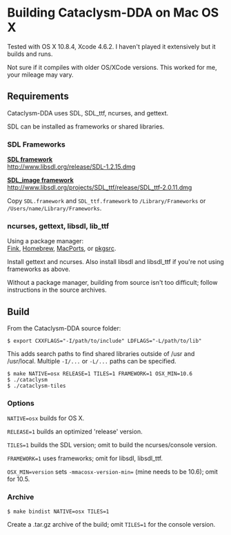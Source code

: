 # Building Cataclysm-DDA on Mac OS X

Tested with OS X 10.8.4, Xcode 4.6.2.
I haven't played it extensively but it builds and runs.

Not sure if it compiles with older OS/XCode versions.
This worked for me, your mileage may vary.

## Requirements

Cataclysm-DDA uses SDL, SDL\_ttf, ncurses, and gettext.

SDL can be installed as frameworks or shared libraries.

### SDL Frameworks

[**SDL framework**](http://www.libsdl.org/download-1.2.php)  
http://www.libsdl.org/release/SDL-1.2.15.dmg

[**SDL\_image framework**](http://www.libsdl.org/projects/SDL_ttf/)  
http://www.libsdl.org/projects/SDL_ttf/release/SDL_ttf-2.0.11.dmg

Copy `SDL.framework` and `SDL_ttf.framework` to `/Library/Frameworks`
or `/Users/name/Library/Frameworks`.

### ncurses, gettext, libsdl, lib\_ttf

Using a package manager:  
[Fink](http://fink.thetis.ig42.org), [Homebrew](http://mxcl.github.io/homebrew/),
[MacPorts](http://www.macports.org), or [pkgsrc](http://www.pkgsrc.org/).

Install gettext and ncurses. Also install libsdl and libsdl\_ttf if you're
not using frameworks as above.

Without a package manager, building from source isn't too difficult;
follow instructions in the source archives.

## Build

From the Cataclysm-DDA source folder:

    $ export CXXFLAGS="-I/path/to/include" LDFLAGS="-L/path/to/lib"
    
This adds search paths to find shared libraries outside of /usr and /usr/local.
Multiple `-I/...` or `-L/...` paths can be specified.

    $ make NATIVE=osx RELEASE=1 TILES=1 FRAMEWORK=1 OSX_MIN=10.6
    $ ./cataclysm
    $ ./cataclysm-tiles

### Options

`NATIVE=osx` builds for OS X.

`RELEASE=1` builds an optimized 'release' version.

`TILES=1` builds the SDL version; omit to build the ncurses/console version.

`FRAMEWORK=1` uses frameworks; omit for libsdl, libsdl\_ttf.

`OSX_MIN=version` sets `-mmacosx-version-min=` (mine needs to be 10.6); omit for 10.5.

### Archive

    $ make bindist NATIVE=osx TILES=1

Create a .tar.gz archive of the build; omit `TILES=1` for the console version.
